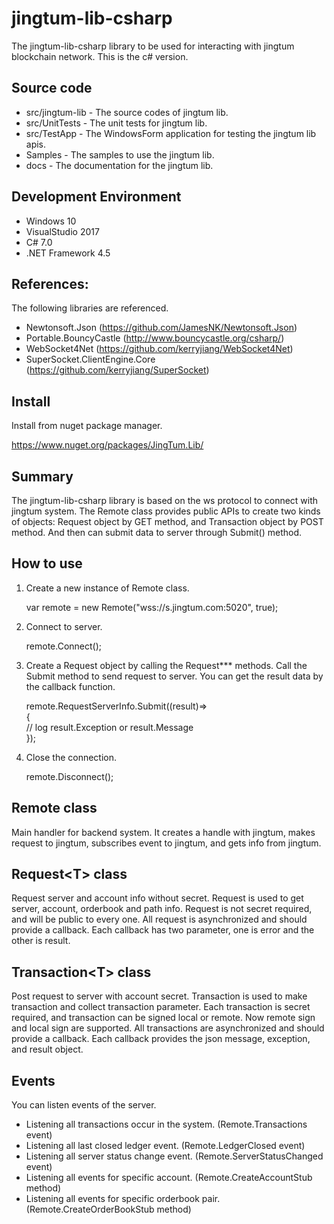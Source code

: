 # jingtum-lib-csharp
The jingtum-lib-csharp library to be used for interacting with jingtum blockchain network. 
This is the c# version.

## Source code  
* src/jingtum-lib - The source codes of jingtum lib.
* src/UnitTests - The unit tests for jingtum lib.
* src/TestApp - The WindowsForm application for testing the jingtum lib apis.
* Samples - The samples to use the jingtum lib.
* docs - The documentation for the jingtum lib.

## Development Environment
* Windows 10
* VisualStudio 2017
* C# 7.0
* .NET Framework 4.5

## References:
The following libraries are referenced.
* Newtonsoft.Json (https://github.com/JamesNK/Newtonsoft.Json)
* Portable.BouncyCastle (http://www.bouncycastle.org/csharp/)
* WebSocket4Net (https://github.com/kerryjiang/WebSocket4Net)
* SuperSocket.ClientEngine.Core (https://github.com/kerryjiang/SuperSocket)

## Install
Install from nuget package manager. 

https://www.nuget.org/packages/JingTum.Lib/

## Summary
The jingtum-lib-csharp library is based on the ws protocol to connect with jingtum system. 
The Remote class provides public APIs to create two kinds of objects: Request object by GET
method, and Transaction object by POST method. And then can submit data to server through 
Submit() method.

## How to use
1) Create a new instance of Remote class.  

    var remote = new Remote("wss://s.jingtum.com:5020", true);

2) Connect to server.  

    remote.Connect();

3) Create a Request object by calling the Request*** methods. Call the Submit method to send 
request to server. You can get the result data by the callback function.  

    remote.RequestServerInfo.Submit((result)=&gt;  
    {  
	    // log result.Exception or result.Message  
    });  

4) Close the connection.

    remote.Disconnect();

## Remote class
Main handler for backend system. It creates a handle with jingtum, makes request to jingtum, 
subscribes event to jingtum, and gets info from jingtum.

## Request&lt;T&gt; class
Request server and account info without secret. Request is used to get server, account, orderbook 
and path info. Request is not secret required, and will be public to every one. All request is 
asynchronized and should provide a callback. Each callback has two parameter, one is error and 
the other is result.

## Transaction&lt;T&gt; class
Post request to server with account secret. Transaction is used to make transaction and collect 
transaction parameter. Each transaction is secret required, and transaction can be signed local 
or remote. Now remote sign and local sign are supported. All transactions are asynchronized and 
should provide a callback. Each callback provides the json message, exception, and result object.

## Events  
You can listen events of the server.  
* Listening all transactions occur in the system. (Remote.Transactions event)
* Listening all last closed ledger event. (Remote.LedgerClosed event)
* Listening all server status change event. (Remote.ServerStatusChanged event)
* Listening all events for specific account. (Remote.CreateAccountStub method)
* Listening all events for specific orderbook pair. (Remote.CreateOrderBookStub method)

